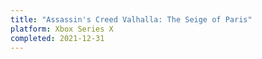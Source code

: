 ```yaml
---
title: "Assassin's Creed Valhalla: The Seige of Paris"
platform: Xbox Series X
completed: 2021-12-31
---
```


